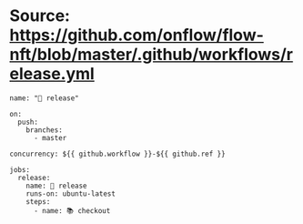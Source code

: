 # Source: https://github.com/onflow/flow-nft/blob/master/.github/workflows/release.yml

```
name: "🚀 release"

on:
  push:
    branches:
      - master

concurrency: ${{ github.workflow }}-${{ github.ref }}

jobs:
  release:
    name: 🚀 release
    runs-on: ubuntu-latest
    steps:
      - name: 📚 checkout
```